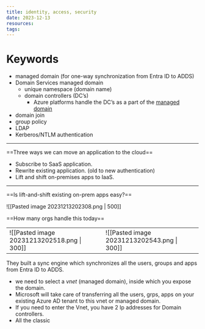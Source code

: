 ```yaml
---
title: identity, access, security
date: 2023-12-13
resources: 
tags:
---
```

# Keywords

- managed domain (for one-way synchronization from Entra ID to ADDS)
- Domain Services managed domain
	- unique namespace (domain name)
	- domain controllers (DC’s)
		- Azure platforms handle the DC’s as a part of the <u>managed domain</u>
- domain join
- group policy
- LDAP
- Kerberos/NTLM authentication

---

==Three ways we can move an application to the cloud==

- Subscribe to SaaS application.
- Rewrite existing application. (old to new authentication)
- Lift and shift on-premises apps to IaaS.

---

==Is lift-and-shift existing on-prem apps easy?==

![[Pasted image 20231213202308.png | 500]]

==How many orgs handle this today==

|                                             |                                      |
| ------------------------------------------- | ------------------------------------ |
| ![[Pasted image 20231213202518.png \| 300]] | ![[Pasted image 20231213202543.png \| 300]] |

They built a sync engine which synchronizes all the users, groups and apps from Entra ID to ADDS.

- we need to select a *vnet* (managed domain), inside which you expose the domain.
- Microsoft will take care of transferring all the users, grps, apps on your existing Azure AD tenant to this vnet or managed domain.
- If you need to enter the Vnet, you have 2 Ip addresses for Domain controllers.
- All the classic 